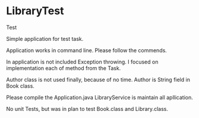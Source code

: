 # LibraryTest
Test

Simple application for test task.

Application works in command line. Please follow the commends. 

In application is not included Exception throwing. I focused on implementation each of method from the Task.

Author class is not used finally, because of no time. Author is String field in Book class.

Please compile the Application.java
LibraryService is maintain all apllication.

No unit Tests, but was in plan to test Book.class and Library.class.

